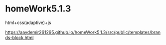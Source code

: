 # homeWork5.1.3
html+css(adaptive)+js

https://aaydemir261295.github.io/homeWork5.1.3/src/public/templates/brands-block.html
